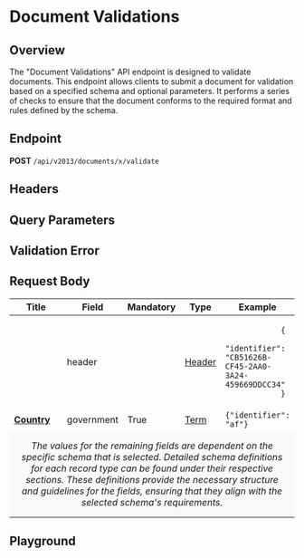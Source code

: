 <script setup>
import SwaggerUI from "@/swagger/view/SwaggerUI.vue"
import swaggerJson from "@/swagger/json/general/document-validations/validations.json";

const swaggerSpecs = [
  { json: swaggerJson, protected: true },
];
</script>

# Document Validations

## Overview

The "Document Validations" API endpoint is designed to validate documents. This endpoint allows clients to submit a document for validation based on a specified schema and optional parameters. It performs a series of checks to ensure that the document conforms to the required format and rules defined by the schema.

## Endpoint
**POST** `/api/v2013/documents/x/validate`

## Headers
<!--@include: @/../components/common/header/authorization-realm.md-->

## Query Parameters
<!--@include: @/../components/common/query/schema-metadata-government.md-->

## Validation Error
<!--@include: @/../components/common/validation-error.md-->

## Request Body


<table class="ircc__table" style="table-layout: fixed; width: 100%;">
  <thead>
    <tr>
      <th style="width: 40%;">Title</th>
      <th style="width: 20%;">Field</th>
      <th style="width: 10%;">Mandatory</th>
      <th style="width: 10%;">Type</th>
      <th style="width: 20%;">Example</th>
    </tr>
  </thead>
  <tbody>
    <tr>
      <td></td>
      <td>header</td>
      <td></td>
      <td><a href="/customTypes.html#header">Header</a></td>
      <td><code>
            {
              "identifier": "CB51626B-CF45-2AA0-3A24-459669DDCC34"
            }
          </code></td>
    </tr>
     <tr>
      <td><strong><a href="/abs/thesaurus/general/countries">Country</a></strong></td>
      <td>government</td>
      <td>True</td>
      <td><a href="/customTypes.html#term">Term</a></td>
      <td><code>{"identifier": "af"}</code></td>
    </tr>
    <tr>
      <td colspan="5" style="text-align: center; font-style: italic; background-color: #f9f9f9; padding: 1rem;">
        The values for the remaining fields are dependent on the specific schema that is selected. Detailed schema definitions for each record type can be found under their respective sections. These definitions provide the necessary structure and guidelines for the fields, ensuring that they align with the selected schema's requirements.
      </td>
    </tr>
  </tbody>
</table>

## Playground

<SwaggerUI :swaggerSpecs="swaggerSpecs" />

